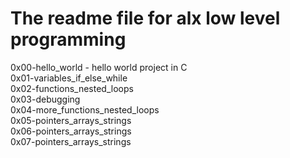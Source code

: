 # The readme file for alx low level programming  
0x00-hello_world - hello world project in C  
0x01-variables_if_else_while  
0x02-functions_nested_loops  
0x03-debugging  
0x04-more_functions_nested_loops  
0x05-pointers_arrays_strings  
0x06-pointers_arrays_strings  
0x07-pointers_arrays_strings  
